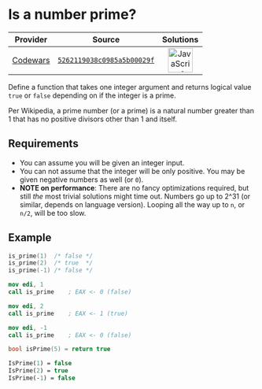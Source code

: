 [_metadata_:generated]: - "true"

# Is a number prime?

<!-- INFO TABLE BEGIN -->

| Provider                                        | Source                                                                               | Solutions                                                                                                                                                    |
| :---------------------------------------------: | :----------------------------------------------------------------------------------: | :----------------------------------------------------------------------------------------------------------------------------------------------------------: |
| [Codewars](../../../docs/providers/Codewars.md) | [`5262119038c0985a5b00029f`](https://www.codewars.com/kata/5262119038c0985a5b00029f) | [<img src="https://res.cloudinary.com/rascaltwo/image/upload/v1631924076/javascript_ehszr7.svg" alt="JavaScript" title="JavaScript" width="50" />](solve.js) |

<!-- INFO TABLE END -->

Define a function that takes one integer argument and returns logical value `true` or `false` depending on if the integer is a prime.

Per Wikipedia, a prime number (or a prime) is a natural number greater than 1 that has no positive divisors other than 1 and itself.

## Requirements

* You can assume you will be given an integer input.
* You can not assume that the integer will be only positive. You may be given negative numbers as well (or `0`).
* **NOTE on performance**: There are no fancy optimizations required, but still *the* most trivial solutions might time out. Numbers go up to 2^31 (or similar, depends on language version). Looping all the way up to `n`, or `n/2`, will be too slow.


## Example
```c
is_prime(1)  /* false */
is_prime(2)  /* true  */
is_prime(-1) /* false */
```
```nasm    
mov edi, 1
call is_prime    ; EAX <- 0 (false)

mov edi, 2
call is_prime    ; EAX <- 1 (true)

mov edi, -1
call is_prime    ; EAX <- 0 (false)
```
```c++
bool isPrime(5) = return true
```
```pascal
IsPrime(1) = false
IsPrime(2) = true
IsPrime(-1) = false
```

